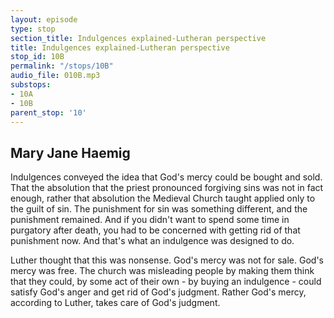 ```yaml
---
layout: episode
type: stop
section_title: Indulgences explained-Lutheran perspective
title: Indulgences explained-Lutheran perspective
stop_id: 10B
permalink: "/stops/10B"
audio_file: 010B.mp3
substops:
- 10A
- 10B
parent_stop: '10'
---
```


## Mary Jane Haemig

Indulgences conveyed the idea that God's mercy could be bought and sold. That the absolution that the priest pronounced forgiving sins was not in fact enough, rather that absolution the Medieval Church taught applied only to the guilt of sin. The punishment for sin was something different, and the punishment remained. And if you didn't want to spend some time in purgatory after death, you had to be concerned with getting rid of that punishment now. And that's what an indulgence was designed to do.

Luther thought that this was nonsense. God's mercy was not for sale. God's mercy was free. The church was misleading people by making them think that they could, by some act of their own - by buying an indulgence - could satisfy God's anger and get rid of God's judgment. Rather God's mercy, according to Luther, takes care of God's judgment.
